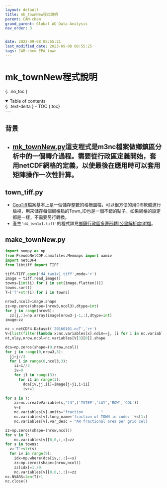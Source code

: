 ```yaml
---
layout: default
title: mk_townNew程式說明
parent: CAM-chem
grand_parent: Global AQ Data Analysis
nav_order: 3


date: 2023-09-08 08:55:21
last_modified_date: 2023-09-08 08:55:25
tags: CAM-chem EPA town
---
```


# mk_townNew程式說明
{: .no_toc }

<details open markdown="block">
  <summary>
    Table of contents
  </summary>
  {: .text-delta }
- TOC
{:toc}
</details>
---

## 背景

- [mk_townNew.py][2]這支程式是m3nc檔案做鄉鎮區分析中的一個轉介過程。需要從行政區定義開始，套用netCDF網格的定義，以使最後在應用時可以套用矩陣操作一次性計算。
  - 

## town_tiff.py

- [GeoTiff][geotiff]檔案基本上是一個儲存整數的格柵圖檔，可以很方便的用GIS軟體進行檢視，用來儲存每個網格點的Town_ID也是一個不錯的點子，如果網格的設定都是一樣，不需要另行轉換。
- 產生`'d4_twn1x1.tiff'`的程式詳見[鄉鎮行政區多邊形轉1公里解析度tiff檔](../../../utilities/GIS/nc2gtiff.md)。

## make_townNew.py


```python
import numpy as np
from PseudoNetCDF.camxfiles.Memmaps import uamiv
import netCDF4
from libtiff import TIFF

tiff=TIFF.open('d4_twn1x1.tiff',mode='r')
image = tiff.read_image()
towns=[int(i) for i in set(image.flatten())]
towns.sort()
T=['T'+str(i) for i in towns]

nrow3,ncol3=image.shape
zz=np.zeros(shape=(nrow3,ncol3),dtype=int)
for j in range(nrow3):
  zz[j,:]=np.array(image[nrow3-j-1,:],dtype=int)
image=zz

nc = netCDF4.Dataset('20160101.ncT','r+')
V=[list(filter(lambda x:nc.variables[x].ndim==j, [i for i in nc.variables])) for j in [1,2,3,4]]
nt,nlay,nrow,ncol=nc.variables[V[3][0]].shape

dca=np.zeros(shape=(9,nrow,ncol))
for j in range(0,nrow3,3):
  jj=j//3
  for i in range(0,ncol3,3):
    ii=i//3
    iv=0
    for j1 in range(3):
      for i1 in range(3):
        dca[iv,jj,ii]=image[j+j1,i+i1]
        iv+=1
    
for s in T:
    zz=nc.createVariable(s,"f4",('TSTEP','LAY','ROW','COL'))
    v=s
    nc.variables[v].units="fraction        "
    nc.variables[v].long_name='fraction of TOWN in code: '+s[1:]
    nc.variables[v].var_desc = "AR fractional area per grid cell                                                "

zz=np.zeros(shape=(nrow,ncol))
for v in T:
    nc.variables[v][0,0,:,:]=zz
for s in towns:
  v='T'+str(s)
  for iv in range(9):
    idx=np.where(dca[iv,:,:]==s)
    zz=np.zeros(shape=(nrow,ncol))
    zz[idx]=1./9.
    nc.variables[v][0,0,:,:]+=zz
nc.NVARS=len(T)+1
nc.close()
```

```python
```
```python
```
```python
```
```python
```
```python
```
```python
```
```python
```
```python
```


[2]: https://github.com/sinotec2/Focus-on-Air-Quality/blob/main/AQana/GAQuality/NCAR_ACOM/CAM_pys/mk_townNew.py "mk_townNew.py"
[town_aqstEnew.csv]: https://github.com/sinotec2/Focus-on-Air-Quality/blob/main/AQana/GAQuality/NCAR_ACOM/CAM_pys/town_aqstEnew.csv "鄉鎮區與測站編號的對照表"
[geotiff]: https://sinotec2.github.io/Focus-on-Air-Quality/utilities/GIS/GeoTiff/ "python解析GeoTiff檔"
